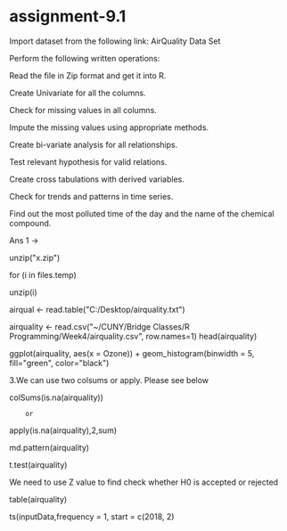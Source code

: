# assignment-9.1



Import dataset from the following link: AirQuality Data Set

Perform the following written operations:

Read the file in Zip format and get it into R.

Create Univariate for all the columns.

Check for missing values in all columns.

Impute the missing values using appropriate methods.

Create bi-variate analysis for all relationships.

Test relevant hypothesis for valid relations.

Create cross tabulations with derived variables.

Check for trends and patterns in time series.

Find out the most polluted time of the day and the name of the chemical compound.

Ans 1 ->

unzip("x.zip")

for (i in files.temp)

unzip(i)

airqual <- read.table("C:/Desktop/airquality.txt")

airquality <- read.csv("~/CUNY/Bridge Classes/R Programming/Week4/airquality.csv", row.names=1) head(airquality)

ggplot(airquality, aes(x = Ozone)) + geom_histogram(binwidth = 5, fill="green", color="black")

3.We can use two colsums or apply. Please see below

colSums(is.na(airquality))

        or 
        
apply(is.na(airquality),2,sum)

md.pattern(airquality)

t.test(airquality)

We need to use Z value to find check whether H0 is accepted or rejected

table(airquality)

ts(inputData,frequency = 1, start = c(2018, 2)

